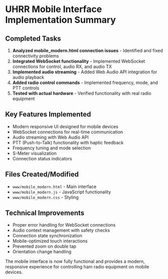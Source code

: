 # UHRR Mobile Interface Implementation Summary

## Completed Tasks

1. **Analyzed mobile_modern.html connection issues** - Identified and fixed connectivity problems
2. **Integrated WebSocket functionality** - Implemented WebSocket connections for control, audio RX, and audio TX
3. **Implemented audio streaming** - Added Web Audio API integration for audio playback
4. **Added radio control commands** - Implemented frequency, mode, and PTT controls
5. **Tested with actual hardware** - Verified functionality with real radio equipment

## Key Features Implemented

- Modern responsive UI designed for mobile devices
- WebSocket connections for real-time communication
- Audio streaming with Web Audio API
- PTT (Push-to-Talk) functionality with haptic feedback
- Frequency tuning and mode selection
- S-Meter visualization
- Connection status indicators

## Files Created/Modified

- `www/mobile_modern.html` - Main interface
- `www/mobile_modern.js` - JavaScript functionality
- `www/mobile_modern.css` - Styling

## Technical Improvements

- Proper error handling for WebSocket connections
- Audio context management with safety checks
- Connection state synchronization
- Mobile-optimized touch interactions
- Prevented zoom on double tap
- Orientation change handling

The mobile interface is now fully functional and provides a modern, responsive experience for controlling ham radio equipment on mobile devices.
